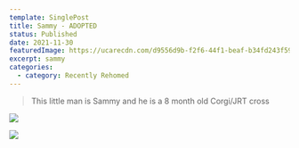 ```yaml
---
template: SinglePost
title: Sammy - ADOPTED
status: Published
date: 2021-11-30
featuredImage: https://ucarecdn.com/d9556d9b-f2f6-44f1-beaf-b34fd243f598/-/crop/321x192/35,107/-/preview/
excerpt: sammy
categories:
  - category: Recently Rehomed
---
```

> This little man is Sammy and he is a 8 month old Corgi/JRT cross 

![](https://ucarecdn.com/9a5f3a39-1bed-4c5a-af01-9f8e6a689cea/)

![](https://ucarecdn.com/fe079c9e-b4e2-4ba8-a73d-0fd077959eae/)